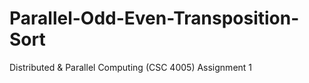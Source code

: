 # Parallel-Odd-Even-Transposition-Sort
Distributed &amp; Parallel Computing (CSC 4005) Assignment 1
